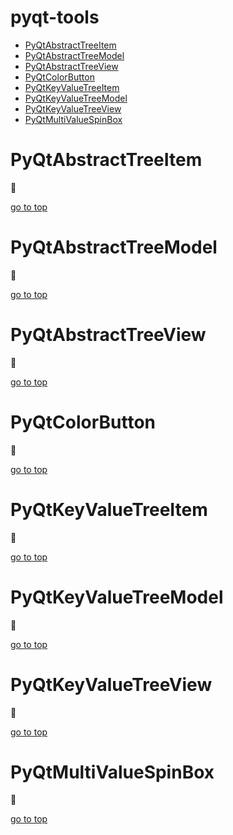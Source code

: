 # pyqt-tools

- [PyQtAbstractTreeItem](#pyqtabstracttreeitem)
- [PyQtAbstractTreeModel](#pyqtabstracttreemodel)
- [PyQtAbstractTreeView](#pyqtabstracttreeview)
- [PyQtColorButton](#pyqtcolorbutton)
- [PyQtKeyValueTreeItem](#pyqtkeyvaluetreeitem)
- [PyQtKeyValueTreeModel](#pyqtkeyvaluetreemodel)
- [PyQtKeyValueTreeView](#pyqtkeyvaluetreeview)
- [PyQtMultiValueSpinBox](#pyqtmultivaluespinbox)

# PyQtAbstractTreeItem
:construction:

[go to top](#pyqt-tools)

# PyQtAbstractTreeModel
:construction:

[go to top](#pyqt-tools)

# PyQtAbstractTreeView
:construction:

[go to top](#pyqt-tools)

# PyQtColorButton
:construction:

[go to top](#pyqt-tools)

# PyQtKeyValueTreeItem
:construction:

[go to top](#pyqt-tools)

# PyQtKeyValueTreeModel
:construction:

[go to top](#pyqt-tools)

# PyQtKeyValueTreeView
:construction:

[go to top](#pyqt-tools)

# PyQtMultiValueSpinBox
:construction:

[go to top](#pyqt-tools)
